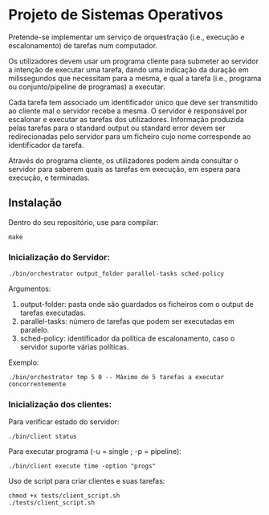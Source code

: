 # Projeto de Sistemas Operativos

Pretende-se implementar um serviço de orquestração (i.e., execução e escalonamento) de tarefas num computador. 

Os utilizadores devem usar um programa cliente para submeter ao servidor a intenção de executar uma tarefa, dando uma indicação da duração em milissegundos que necessitam para a mesma, e qual a tarefa (i.e., programa ou conjunto/pipeline de programas) a executar. 

Cada tarefa tem associado um identificador único que deve ser transmitido ao cliente mal o servidor recebe a mesma. O servidor é responsável por escalonar e executar as tarefas dos utilizadores. Informação produzida pelas tarefas para o standard output ou standard error devem ser redirecionadas pelo servidor para um ficheiro cujo nome corresponde ao identificador da tarefa. 

Através do programa cliente, os utilizadores podem ainda consultar o servidor para saberem quais as tarefas em execução, em espera para execução, e terminadas.

## Instalação

Dentro do seu repositório, use para compilar: 

    make


### Inicialização do Servidor: 

    ./bin/orchestrator output_folder parallel-tasks sched-policy

Argumentos:
1. output-folder: pasta onde são guardados os ficheiros com o output de tarefas executadas.
2. parallel-tasks: número de tarefas que podem ser executadas em paralelo.
3. sched-policy: identificador da política de escalonamento, caso o servidor suporte várias políticas.

Exemplo:

    ./bin/orchestrator tmp 5 0 -- Máximo de 5 tarefas a executar concorrentemente

### Inicialização dos clientes: 
    
Para verificar estado do servidor:

    ./bin/client status

Para executar programa (-u = single ; -p = pipeline):

    ./bin/client execute time -option "progs"

Uso de script para criar clientes e suas tarefas:

    chmod +x tests/client_script.sh
    ./tests/client_script.sh

